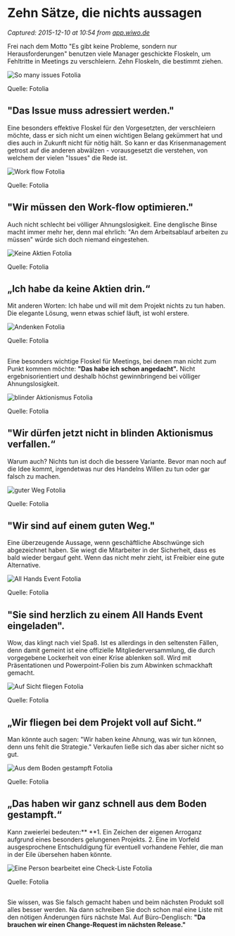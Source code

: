 # Zehn Sätze, die nichts aussagen

_Captured: 2015-12-10 at 10:54 from [app.wiwo.de](http://app.wiwo.de/erfolg/unternehmensfuehrung/bullshit-talk-zehn-saetze-die-nichts-aussagen/12692822.html?mwl=ok_xing_share%3Dnews)_

Frei nach dem Motto "Es gibt keine Probleme, sondern nur Herausforderungen" benutzen viele Manager geschickte Floskeln, um Fehltritte in Meetings zu verschleiern. Zehn Floskeln, die bestimmt ziehen. 

![So many issues Fotolia](http://app.wiwo.de/erfolg/unternehmensfuehrung/images/transp/7451324/1-formatOriginal.png)

Quelle: Fotolia

## **"Das Issue muss adressiert werden."**

Eine besonders effektive Floskel für den Vorgesetzten, der verschleiern möchte, dass er sich nicht um einen wichtigen Belang gekümmert hat und dies auch in Zukunft nicht für nötig hält. So kann er das Krisenmanagement getrost auf die anderen abwälzen - vorausgesetzt die verstehen, von welchem der vielen "Issues" die Rede ist.

![Work flow Fotolia](/images/transp/7451324/1-formatOriginal.png)

Quelle: Fotolia

## **"Wir müssen den Work-flow optimieren."**

Auch nicht schlecht bei völliger Ahnungslosigkeit. Eine denglische Binse macht immer mehr her, denn mal ehrlich: "An dem Arbeitsablauf arbeiten zu müssen" würde sich doch niemand eingestehen.

![Keine Aktien Fotolia](/images/transp/7451324/1-formatOriginal.png)

Quelle: Fotolia

## **„Ich habe da keine Aktien drin.“**

Mit anderen Worten: Ich habe und will mit dem Projekt nichts zu tun haben. Die elegante Lösung, wenn etwas schief läuft, ist wohl erstere. 

![Andenken Fotolia](/images/transp/7451324/1-formatOriginal.png)

Quelle: Fotolia

## 

Eine besonders wichtige Floskel für Meetings, bei denen man nicht zum Punkt kommen möchte: **"Das habe ich schon angedacht".** Nicht ergebnisorientiert und deshalb höchst gewinnbringend bei völliger Ahnungslosigkeit.

![blinder Aktionismus Fotolia](/images/transp/7451324/1-formatOriginal.png)

Quelle: Fotolia

## **"Wir dürfen jetzt nicht in blinden Aktionismus verfallen.“**

Warum auch? Nichts tun ist doch die bessere Variante. Bevor man noch auf die Idee kommt, irgendetwas nur des Handelns Willen zu tun oder gar falsch zu machen.

![guter Weg Fotolia](/images/transp/7451324/1-formatOriginal.png)

Quelle: Fotolia

## **"Wir sind auf einem guten Weg."**

Eine überzeugende Aussage, wenn geschäftliche Abschwünge sich abgezeichnet haben. Sie wiegt die Mitarbeiter in der Sicherheit, dass es bald wieder bergauf geht. Wenn das nicht mehr zieht, ist Freibier eine gute Alternative.

![All Hands Event Fotolia](/images/transp/7451324/1-formatOriginal.png)

Quelle: Fotolia

## **"Sie sind herzlich zu einem All Hands Event eingeladen".**

Wow, das klingt nach viel Spaß. Ist es allerdings in den seltensten Fällen, denn damit gemeint ist eine offizielle Mitgliederversammlung, die durch vorgegebene Lockerheit von einer Krise ablenken soll. Wird mit Präsentationen und Powerpoint-Folien bis zum Abwinken schmackhaft gemacht.

![Auf Sicht fliegen Fotolia](/images/transp/7451324/1-formatOriginal.png)

Quelle: Fotolia

## **„Wir fliegen bei dem Projekt voll auf Sicht.“**

Man könnte auch sagen: "Wir haben keine Ahnung, was wir tun können, denn uns fehlt die Strategie." Verkaufen ließe sich das aber sicher nicht so gut.

![Aus dem Boden gestampft Fotolia](/images/transp/7451324/1-formatOriginal.png)

Quelle: Fotolia

## **„Das haben wir ganz schnell aus dem Boden gestampft.“**

Kann zweierlei bedeuten:** **1\. Ein Zeichen der eigenen Arroganz aufgrund eines besonders gelungenen Projekts. 2. Eine im Vorfeld ausgesprochene Entschuldigung für eventuell vorhandene Fehler, die man in der Eile übersehen haben könnte.

![Eine Person bearbeitet eine Check-Liste Fotolia](/images/transp/7451324/1-formatOriginal.png)

Quelle: Fotolia

## 

Sie wissen, was Sie falsch gemacht haben und beim nächsten Produkt soll alles besser werden. Na dann schreiben Sie doch schon mal eine Liste mit den nötigen Änderungen fürs nächste Mal. Auf Büro-Denglisch: **"Da brauchen wir einen Change-Request im nächsten Release."**
